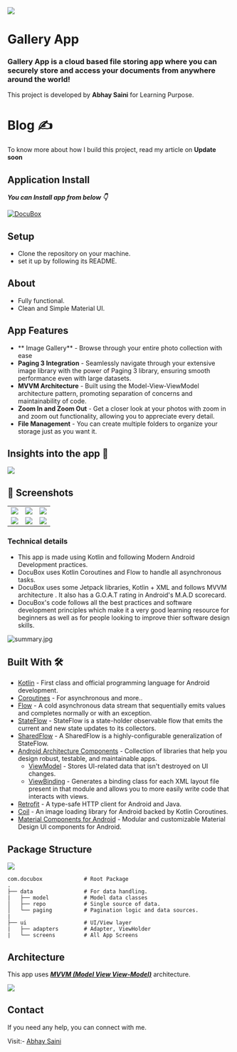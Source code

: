 ![](Media/gallery7.png)

# **Gallery App** 

### **Gallery App** is a cloud based file storing app where you can securely store and access your documents from anywhere around the world!

This project is developed by **Abhay Saini** for Learning Purpose.

# Blog ✍

To know more about how I build this project, read my article on **Update soon**

## Application Install

***You can Install  app from below 👇***

[![DocuBox](https://img.shields.io/badge/Gallery_App✅-APK-red.svg?style=for-the-badge&logo=android)](https://drive.google.com/file/d/1D3Fo-iO1KrcYW1wuQUuTLzQXAaTc_JI0/view?usp=drive_link)


## Setup
- Clone the repository on your machine.
- set it up by following its README.

## About

- Fully functional. 
- Clean and Simple Material UI.

## App Features

- ** Image Gallery** - Browse through your entire photo collection with ease
- **Paging 3 Integration** - Seamlessly navigate through your extensive image library with the power of Paging 3 library, ensuring smooth performance even with large datasets.
- **MVVM Architecture** - Built using the Model-View-ViewModel architecture pattern, promoting separation of concerns and maintainability of code.
- **Zoom In and Zoom Out** - Get a closer look at your photos with zoom in and zoom out functionality, allowing you to appreciate every detail.
- **File Management** - You can create multiple folders to organize your storage just as you want it.

## Insights into the app 🔎

![](Media/gallery7.png)
## 📸 Screenshots 

|   |   |   |
|---|---|---|
|![](Media/gallery1.png)| ![](Media/gallery2.png) | ![](Media/gallery3.png)
|![](Media/gallery4.png)| ![](Media/gallery5.png) | ![](Media/gallery6.png)

### Technical details 

- This app is made using Kotlin and following Modern Android Development practices.
- DocuBox uses Kotlin Coroutines and Flow to handle all asynchronous tasks.
- DocuBox uses some Jetpack libraries, Kotlin + XML and follows MVVM architecture . It also has a G.O.A.T rating in Android's  M.A.D scorecard.
- DocuBox's code follows all the best practices and software development principles which make it a very good learning resource for beginners as well as for people looking to improve thier software design skills.

![summary.jpg](media/summary.png)


## Built With 🛠
- [Kotlin](https://kotlinlang.org/) - First class and official programming language for Android development.
- [Coroutines](https://kotlinlang.org/docs/reference/coroutines-overview.html) - For asynchronous and more..
- [Flow](https://kotlin.github.io/kotlinx.coroutines/kotlinx-coroutines-core/kotlinx.coroutines.flow/-flow/) - A cold asynchronous data stream that sequentially emits values and completes normally or with an exception.
 - [StateFlow](https://developer.android.com/kotlin/flow/stateflow-and-sharedflow) - StateFlow is a state-holder observable flow that emits the current and new state updates to its collectors.
 - [SharedFlow](https://developer.android.com/kotlin/flow/stateflow-and-sharedflow) - A SharedFlow is a highly-configurable generalization of StateFlow.
- [Android Architecture Components](https://developer.android.com/topic/libraries/architecture) - Collection of libraries that help you design robust, testable, and maintainable apps.
  - [ViewModel](https://developer.android.com/topic/libraries/architecture/viewmodel) - Stores UI-related data that isn't destroyed on UI changes. 
  - [ViewBinding](https://developer.android.com/topic/libraries/view-binding) - Generates a binding class for each XML layout file present in that module and allows you to more easily write code that interacts with views.
- [Retrofit](https://square.github.io/retrofit/) - A type-safe HTTP client for Android and Java.
- [Coil](https://github.com/coil-kt/coil) - An image loading library for Android backed by Kotlin Coroutines.
- [Material Components for Android](https://github.com/material-components/material-components-android) - Modular and customizable Material Design UI components for Android.

## Package Structure

![](media/package%20structure.png)
    
    com.docubox             # Root Package
    .
    ├── data                # For data handling.
    |   ├── model           # Model data classes 
    │   ├── repo            # Single source of data.
    │   └── paging          # Pagination logic and data sources.
    |
    ├── ui                  # UI/View layer
    |   ├── adapters        # Adapter, ViewHolder 
    |   └── screens         # All App Screens 


## Architecture
This app uses [***MVVM (Model View View-Model)***](https://developer.android.com/jetpack/docs/guide#recommended-app-arch) architecture.

![](media/gallery6.png)
  

 ## Contact
If you need any help, you can connect with me.

Visit:- [Abhay Saini](https://www.linkedin.com/in/abhay-saini-%F0%9F%9A%80-09bb71200/)
  



